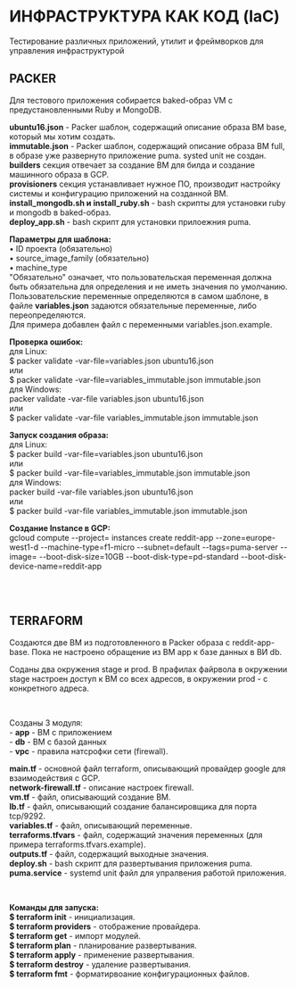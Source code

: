 <h1>ИНФРАСТРУКТУРА КАК КОД (IaC)</h1>
<p>Тестирование различных приложений, утилит и фреймворков для управления инфраструктурой</p>


<h2>PACKER</h2>
<p>Для тестового приложения собирается baked-образ VM с предустановленными Ruby и MongoDB.</p>

<p><b>ubuntu16.json</b> - Packer шаблон, содержащий описание образа ВМ base, который мы хотим создать.<br>
    <b>immutable.json</b> - Packer шаблон, содержащий описание образа ВМ full, в образе уже развернуто приложение puma.
    systed unit не создан.<br>
    <b>builders</b> секция отвечает за создание ВМ для билда и создание машинного образа в GCP.<br>
    <b>provisioners</b> секция устанавливает нужное ПО, производит настройку системы и конфигурацию приложений на
    созданной ВМ.<br>
    <b>install_mongodb.sh и install_ruby.sh</b> - bash скрипты для установки ruby и mongodb в baked-образ.<br>
    <b>deploy_app.sh</b> - bash скрипт для установки прилоежния puma.</p>

<p><b>Параметры для шаблона:</b><br>
    • ID проекта (обязательно)<br>
    • source_image_family (обязательно)<br>
    • machine_type<br>
    "Обязательно" означает, что пользовательская переменная должна быть обязательна для определения и не иметь значения
    по умолчанию.<br>
    Пользовательские переменные определяются в самом шаблоне, в файле <b>variables.json</b> задаются обязательные
    переменные, либо переопределяются.<br>
    Для примера добавлен файл с переменными variables.json.example.</p>

<p><b>Проверка ошибок:</b><br>
    для Linux:<br>
    $ packer validate -var-file=variables.json ubuntu16.json<br>
    или<br>
    $ packer validate -var-file=variables_immutable.json immutable.json<br>
    для Windows:<br>
    packer validate -var-file variables.json ubuntu16.json<br>
    или<br>
    $ packer validate -var-file variables_immutable.json immutable.json</p>

<p><b>Запуск создания образа:</b><br>
    для Linux:<br>
    $ packer build -var-file=variables.json ubuntu16.json<br>
    или<br>
    $ packer build -var-file=variables_immutable.json immutable.json<br>
    для Windows:<br>
    packer build -var-file variables.json ubuntu16.json<br>
    или<br>
    $ packer build -var-file variables_immutable.json immutable.json</p>

<p><b>Создание Instance в GCP:</b><br>
    gcloud compute --project=<project_id> instances create reddit-app --zone=europe-west1-d --machine-type=f1-micro
        --subnet=default --tags=puma-server --image=<reddit-base-or-full-image> --boot-disk-size=10GB
            --boot-disk-type=pd-standard --boot-disk-device-name=reddit-app</p>
<br>
<br>
<h2>TERRAFORM</h2>
<p>Создаются две ВМ из подготовленного в Packer образа с reddit-app-base. Пока не настроено обращение из ВМ app к базе данных в ВИ db.</p>
<p>Соданы два окружения stage и prod. В прафилах файрвола в окружении stage настроен доступ к ВМ со всех адресов, в окружении prod - с конкретного адреса.</p>
<br>
<p>Созданы 3 модуля:<br>
- <b>app</b> - ВМ с приложением<br>
- <b>db</b> - ВМ с базой данных<br>
- <b>vpc</b> - правила натсрофки сети (firewall).</p>

<p><b>main.tf</b> - основной файл terraform, описывающий провайдер google для взаимодействия с GCP.<br>
    <b>network-firewall.tf</b> - описание настроек firewall.<br>
    <b>vm.tf</b> - файл, описывающий создание ВМ.<br>
    <b>lb.tf</b> - файл, описывающий создание балансировщика для порта tcp/9292.<br>
    <b>variables.tf</b> - файл, описывающий переменные.<br>
    <b>terraforms.tfvars</b> - файл, содержащий значения переменных (для примера terraforms.tfvars.example).<br>
    <b>outputs.tf</b> - файл, содержащий выходные значения.<br>
    <b>deploy.sh</b> - bash скрипт для развертывания приложения puma.<br>
    <b>puma.service</b> - systemd unit файл для упралвения работой приложения.</p>
<br>
<p><b>Команды для запуска:</b><br>
    <b>$ terraform init</b> - инициализация.<br>
    <b>$ terraform providers</b> - отображение провайдера.<br>
    <b>$ terraform get</b> - импорт модулей.<br>
    <b>$ terraform plan</b> - планирование развертывания.<br>
    <b>$ terraform apply</b> - применение развертывания.<br>
    <b>$ terraform destroy</b> - удаление развертывания.<br>
    <b>$ terraform fmt</b> - форматирвоание конфигурационных файлов.</p>